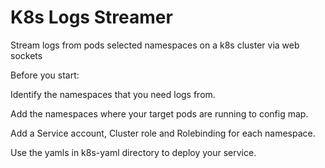 # K8s Logs Streamer
Stream logs from pods selected namespaces on a k8s cluster via web sockets


Before you start:

Identify the namespaces that you need logs from.

Add the namespaces where your target pods are running to config map.

Add a Service account, Cluster role and Rolebinding for each namespace.

Use the yamls in k8s-yaml directory to deploy your service.
